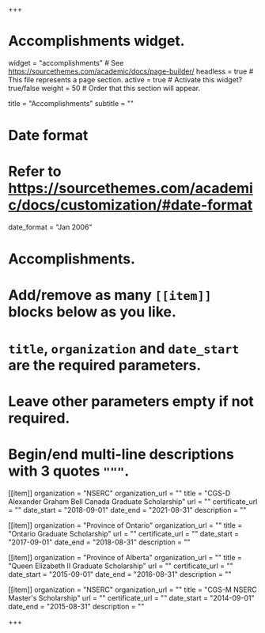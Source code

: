 +++
# Accomplishments widget.
widget = "accomplishments"  # See https://sourcethemes.com/academic/docs/page-builder/
headless = true  # This file represents a page section.
active = true  # Activate this widget? true/false
weight = 50  # Order that this section will appear.

title = "Accomplish&shy;ments"
subtitle = ""

# Date format
#   Refer to https://sourcethemes.com/academic/docs/customization/#date-format
date_format = "Jan 2006"

# Accomplishments.
#   Add/remove as many `[[item]]` blocks below as you like.
#   `title`, `organization` and `date_start` are the required parameters.
#   Leave other parameters empty if not required.
#   Begin/end multi-line descriptions with 3 quotes `"""`.

[[item]]
  organization = "NSERC"
  organization_url = ""
  title = "CGS-D Alexander Graham Bell Canada Graduate Scholarship"
  url = ""
  certificate_url = ""
  date_start = "2018-09-01"
  date_end = "2021-08-31"
  description = ""

[[item]]
  organization = "Province of Ontario"
  organization_url = ""
  title = "Ontario Graduate Scholarship"
  url = ""
  certificate_url = ""
  date_start = "2017-09-01"
  date_end = "2018-08-31"
  description = ""
  
[[item]]
  organization = "Province of Alberta"
  organization_url = ""
  title = "Queen Elizabeth II Graduate Scholarship"
  url = ""
  certificate_url = ""
  date_start = "2015-09-01"
  date_end = "2016-08-31"
  description = ""
  
[[item]]
  organization = "NSERC"
  organization_url = ""
  title = "CGS-M NSERC Master's Scholarship"
  url = ""
  certificate_url = ""
  date_start = "2014-09-01"
  date_end = "2015-08-31"
  description = ""

+++
